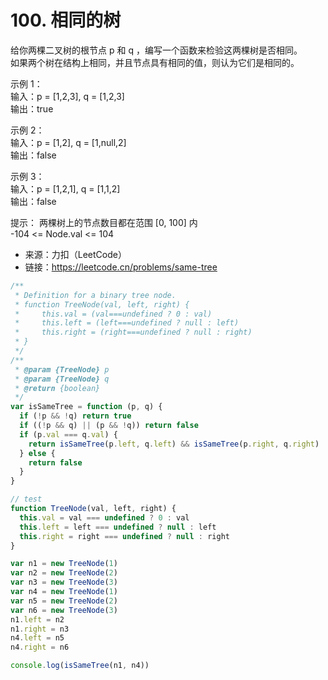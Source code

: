 # 100. 相同的树

给你两棵二叉树的根节点 p 和 q ，编写一个函数来检验这两棵树是否相同。  
如果两个树在结构上相同，并且节点具有相同的值，则认为它们是相同的。

示例 1：  
输入：p = [1,2,3], q = [1,2,3]  
输出：true

示例 2：  
输入：p = [1,2], q = [1,null,2]  
输出：false

示例 3：  
输入：p = [1,2,1], q = [1,1,2]  
输出：false

提示：
两棵树上的节点数目都在范围 [0, 100] 内  
-104 <= Node.val <= 104

- 来源：力扣（LeetCode）  
- 链接：https://leetcode.cn/problems/same-tree

```javascript
/**
 * Definition for a binary tree node.
 * function TreeNode(val, left, right) {
 *     this.val = (val===undefined ? 0 : val)
 *     this.left = (left===undefined ? null : left)
 *     this.right = (right===undefined ? null : right)
 * }
 */
/**
 * @param {TreeNode} p
 * @param {TreeNode} q
 * @return {boolean}
 */
var isSameTree = function (p, q) {
  if (!p && !q) return true
  if ((!p && q) || (p && !q)) return false
  if (p.val === q.val) {
    return isSameTree(p.left, q.left) && isSameTree(p.right, q.right)
  } else {
    return false
  }
}

// test
function TreeNode(val, left, right) {
  this.val = val === undefined ? 0 : val
  this.left = left === undefined ? null : left
  this.right = right === undefined ? null : right
}

var n1 = new TreeNode(1)
var n2 = new TreeNode(2)
var n3 = new TreeNode(3)
var n4 = new TreeNode(1)
var n5 = new TreeNode(2)
var n6 = new TreeNode(3)
n1.left = n2
n1.right = n3
n4.left = n5
n4.right = n6

console.log(isSameTree(n1, n4))
```
